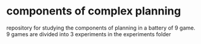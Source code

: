 # components of complex planning 

repository for studying the components of planning in a battery of 9 game. \
9 games are divided into 3 experiments in the experiments folder 
